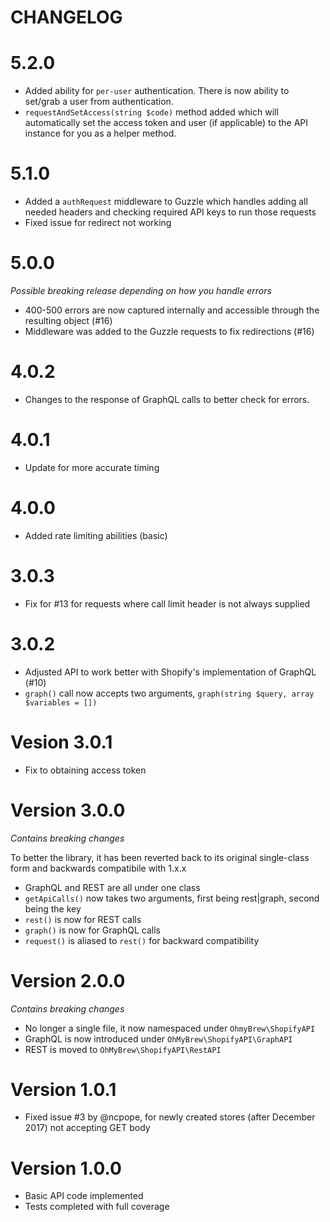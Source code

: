 # CHANGELOG

# 5.2.0

+ Added ability for `per-user` authentication. There is now ability to set/grab a user from authentication.
+ `requestAndSetAccess(string $code)` method added which will automatically set the access token and user (if applicable) to the API instance for you as a helper method.

# 5.1.0

+ Added a `authRequest` middleware to Guzzle which handles adding all needed headers and checking required API keys to run those requests
+ Fixed issue for redirect not working

# 5.0.0

*Possible breaking release depending on how you handle errors*

+ 400-500 errors are now captured internally and accessible through the resulting object (#16)
+ Middleware was added to the Guzzle requests to fix redirections (#16)

# 4.0.2

+ Changes to the response of GraphQL calls to better check for errors.

# 4.0.1

+ Update for more accurate timing

# 4.0.0

+ Added rate limiting abilities (basic)

# 3.0.3

+ Fix for #13 for requests where call limit header is not always supplied

# 3.0.2

+ Adjusted API to work better with Shopify's implementation of GraphQL (#10)
+ `graph()` call now accepts two arguments, `graph(string $query, array $variables = [])`

# Vesion 3.0.1

+ Fix to obtaining access token

# Version 3.0.0

*Contains breaking changes*

To better the library, it has been reverted back to its original single-class form and backwards compatibile with 1.x.x

+ GraphQL and REST are all under one class
+ `getApiCalls()` now takes two arguments, first being rest|graph, second being the key
+ `rest()` is now for REST calls
+ `graph()` is now for GraphQL calls
+ `request()` is aliased to `rest()` for backward compatibility

# Version 2.0.0

*Contains breaking changes*

+ No longer a single file, it now namespaced under `OhmyBrew\ShopifyAPI`
+ GraphQL is now introduced under `OhMyBrew\ShopifyAPI\GraphAPI`
+ REST is moved to `OhMyBrew\ShopifyAPI\RestAPI`

# Version 1.0.1

+ Fixed issue #3 by @ncpope, for newly created stores (after December 2017) not accepting GET body

# Version 1.0.0

+ Basic API code implemented
+ Tests completed with full coverage